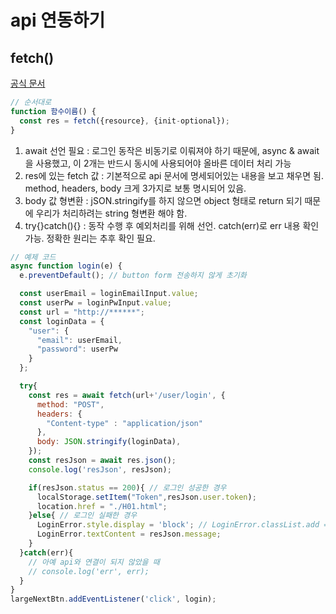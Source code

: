 # api 연동하기
## fetch()
[공식 문서](https://developer.mozilla.org/en-US/docs/Web/API/fetch)
```js
// 순서대로
function 함수이름() {
  const res = fetch({resource}, {init-optional});
}
```
1. await 선언 필요 : 로그인 동작은 비동기로 이뤄져야 하기 때문에, async & await을 사용했고, 이 2개는 반드시 동시에 사용되어야 올바른 데이터 처리 가능
2. res에 있는 fetch 값 : 기본적으로 api 문서에 명세되어있는 내용을 보고 채우면 됨. method, headers, body 크게 3가지로 보통 명시되어 있음.
3. body 값 형변환 : jSON.stringify를 하지 않으면 object 형태로 return 되기 때문에 우리가 처리하려는 string 형변환 해야 함.
4. try{}catch(){} : 동작 수행 후 예외처리를 위해 선언. catch(err)로 err 내용 확인 가능. 정확한 원리는 추후 확인 필요.

```js
// 예제 코드
async function login(e) {
  e.preventDefault(); // button form 전송하지 않게 초기화

  const userEmail = loginEmailInput.value;
  const userPw = loginPwInput.value;
  const url = "http://******";
  const loginData = {
    "user": {
      "email": userEmail,
      "password": userPw
    }
  };

  try{
    const res = await fetch(url+'/user/login', {
      method: "POST",
      headers: {
        "Content-type" : "application/json"
      },
      body: JSON.stringify(loginData),
    });
    const resJson = await res.json();
    console.log('resJson', resJson);

    if(resJson.status == 200){ // 로그인 성공한 경우
      localStorage.setItem("Token",resJson.user.token);
      location.href = "./H01.html";
    }else{ // 로그인 실패한 경우
      LoginError.style.display = 'block'; // LoginError.classList.add = 'on';
      LoginError.textContent = resJson.message;
    }
  }catch(err){
    // 아예 api와 연결이 되지 않았을 때
    // console.log('err', err);
  } 
}
largeNextBtn.addEventListener('click', login);
```